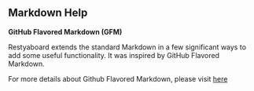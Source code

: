 ## Markdown Help

**GitHub Flavored Markdown (GFM)**

Restyaboard extends the standard Markdown in a few significant ways to add some useful functionality. It was inspired by GitHub Flavored Markdown.

For more details about Github Flavored Markdown, please visit [here](https://help.github.com/articles/basic-writing-and-formatting-syntax/ "GitHub Flavored Markdown")